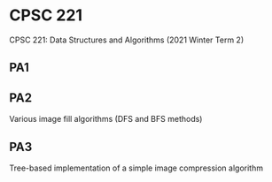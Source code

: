 # CPSC 221
 CPSC 221: Data Structures and Algorithms (2021 Winter Term 2)


## PA1

## PA2

Various image fill algorithms (DFS and BFS methods)

## PA3

Tree-based implementation of a simple image compression algorithm
